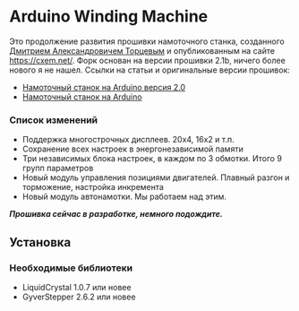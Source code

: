 # Arduino Winding Machine

Это продолжение развития прошивки намоточного станка, созданного [Дмитрием Александровичем Торцевым](https://vk.com/club192215032) и опубликованным на сайте https://cxem.net/. Форк основан на версии прошивки 2.1b, ничего более нового я не нашел. Ссылки на статьи и оригинальные версии прошивок:

* [Намоточный станок на Arduino версия 2.0](https://cxem.net/arduino/arduino235.php)
* [Намоточный станок на Arduino](https://cxem.net/arduino/arduino245.php)

### Список изменений

* Поддержка многострочных дисплеев. 20х4, 16х2 и т.п.
* Сохранение всех настроек в энергонезависимой памяти
* Три независимых блока настроек, в каждом по 3 обмотки. Итого 9 групп параметров
* Новый модуль управления позициями двигателей. Плавный разгон и торможение, настройка инкремента
* Новый модуль автонамотки. Мы работаем над этим.

***Прошивка сейчас в разработке, немного подождите.***

## Установка
### Необходимые библиотеки

* LiquidCrystal 1.0.7 или новее
* GyverStepper 2.6.2 или новее
